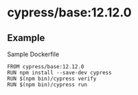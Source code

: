 # cypress/base:12.12.0

## Example

Sample Dockerfile

```
FROM cypress/base:12.12.0
RUN npm install --save-dev cypress
RUN $(npm bin)/cypress verify
RUN $(npm bin)/cypress run
```
